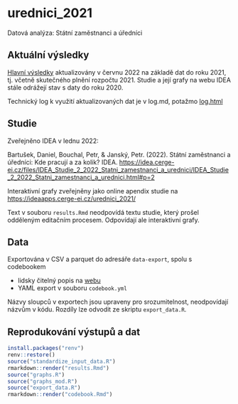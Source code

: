 # urednici_2021

Datová analýza: Státní zaměstnanci a úředníci

## Aktuální výsledky

[Hlavní výsledky](https://dan-bart.github.io/urednici_2021/results.html) aktualizovány v červnu 2022 na základě dat do roku 2021, tj. včetně skutečného plnění rozpočtu 2021. Studie a její grafy na webu IDEA stále odrážejí stav s daty do roku 2020.

Technický log k využití aktualizovaných dat je v log.md, potažmo [log.html](https://dan-bart.github.io/urednici_2021/log.html)

## Studie

Zveřejněno IDEA v lednu 2022:

Bartušek, Daniel, Bouchal, Petr, & Janský, Petr. (2022). Státní zaměstnanci a úředníci: Kde pracují a za kolik? IDEA. https://idea.cerge-ei.cz/files/IDEA_Studie_2_2022_Statni_zamestnanci_a_urednici/IDEA_Studie_2_2022_Statni_zamestnanci_a_urednici.html#p=2

Interaktivní grafy zveřejněny jako online apendix studie na https://ideaapps.cerge-ei.cz/urednici_2021/

Text v souboru `results.Rmd` neodpovídá textu studie, který prošel odděleným editačním procesem. Odpovídají ale interaktivní grafy.

## Data

Exportována v CSV a parquet do adresáře `data-export`, spolu s codebookem 

- lidsky čitelný popis na [webu](https://dan-bart.github.io/urednici_2021/codebook.html)
- YAML export v souboru `codebook.yml`

Názvy sloupců v exportech jsou upraveny pro srozumitelnost, neodpovídají názvům v kódu. Rozdíly lze odvodit ze skriptu `export_data.R`.

## Reprodukování výstupů a dat

```r
install.packages("renv")
renv::restore()
source("standardize_input_data.R")
rmarkdown::render("results.Rmd")
source("graphs.R")
source("graphs_mod.R")
source("export_data.R")
rmarkdown::render("codebook.Rmd")
```

